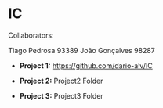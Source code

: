# IC
Collaborators:

Tiago Pedrosa 93389
João Gonçalves 98287

- **Project 1:** https://github.com/dario-alv/IC

- **Project 2:** Project2 Folder

- **Project 3:** Project3 Folder
